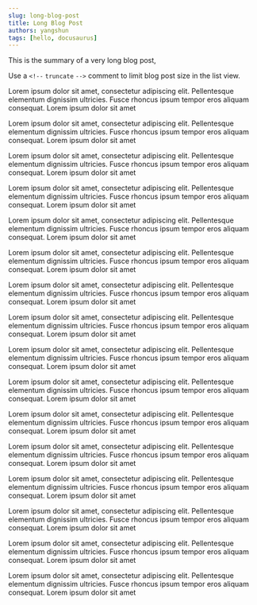 ```yaml
---
slug: long-blog-post
title: Long Blog Post
authors: yangshun
tags: [hello, docusaurus]
---
```


This is the summary of a very long blog post,

Use a `<!--` `truncate` `-->` comment to limit blog post size in the list view.

<!-- truncate -->

Lorem ipsum dolor sit amet, consectetur adipiscing elit.
Pellentesque elementum dignissim ultricies. Fusce rhoncus ipsum tempor
eros aliquam consequat. Lorem ipsum dolor sit amet

Lorem ipsum dolor sit amet, consectetur adipiscing elit.
Pellentesque elementum dignissim ultricies. Fusce rhoncus ipsum tempor
eros aliquam consequat. Lorem ipsum dolor sit amet

Lorem ipsum dolor sit amet, consectetur adipiscing elit.
Pellentesque elementum dignissim ultricies. Fusce rhoncus ipsum tempor
eros aliquam consequat. Lorem ipsum dolor sit amet

Lorem ipsum dolor sit amet, consectetur adipiscing elit.
Pellentesque elementum dignissim ultricies. Fusce rhoncus ipsum tempor
eros aliquam consequat. Lorem ipsum dolor sit amet

Lorem ipsum dolor sit amet, consectetur adipiscing elit.
Pellentesque elementum dignissim ultricies. Fusce rhoncus ipsum tempor
eros aliquam consequat. Lorem ipsum dolor sit amet

Lorem ipsum dolor sit amet, consectetur adipiscing elit.
Pellentesque elementum dignissim ultricies. Fusce rhoncus ipsum tempor
eros aliquam consequat. Lorem ipsum dolor sit amet

Lorem ipsum dolor sit amet, consectetur adipiscing elit.
Pellentesque elementum dignissim ultricies. Fusce rhoncus ipsum tempor
eros aliquam consequat. Lorem ipsum dolor sit amet

Lorem ipsum dolor sit amet, consectetur adipiscing elit.
Pellentesque elementum dignissim ultricies. Fusce rhoncus ipsum tempor
eros aliquam consequat. Lorem ipsum dolor sit amet

Lorem ipsum dolor sit amet, consectetur adipiscing elit.
Pellentesque elementum dignissim ultricies. Fusce rhoncus ipsum tempor
eros aliquam consequat. Lorem ipsum dolor sit amet

Lorem ipsum dolor sit amet, consectetur adipiscing elit.
Pellentesque elementum dignissim ultricies. Fusce rhoncus ipsum tempor
eros aliquam consequat. Lorem ipsum dolor sit amet

Lorem ipsum dolor sit amet, consectetur adipiscing elit.
Pellentesque elementum dignissim ultricies. Fusce rhoncus ipsum tempor
eros aliquam consequat. Lorem ipsum dolor sit amet

Lorem ipsum dolor sit amet, consectetur adipiscing elit.
Pellentesque elementum dignissim ultricies. Fusce rhoncus ipsum tempor
eros aliquam consequat. Lorem ipsum dolor sit amet

Lorem ipsum dolor sit amet, consectetur adipiscing elit.
Pellentesque elementum dignissim ultricies. Fusce rhoncus ipsum tempor
eros aliquam consequat. Lorem ipsum dolor sit amet

Lorem ipsum dolor sit amet, consectetur adipiscing elit.
Pellentesque elementum dignissim ultricies. Fusce rhoncus ipsum tempor
eros aliquam consequat. Lorem ipsum dolor sit amet

Lorem ipsum dolor sit amet, consectetur adipiscing elit.
Pellentesque elementum dignissim ultricies. Fusce rhoncus ipsum tempor
eros aliquam consequat. Lorem ipsum dolor sit amet

Lorem ipsum dolor sit amet, consectetur adipiscing elit.
Pellentesque elementum dignissim ultricies. Fusce rhoncus ipsum tempor
eros aliquam consequat. Lorem ipsum dolor sit amet

